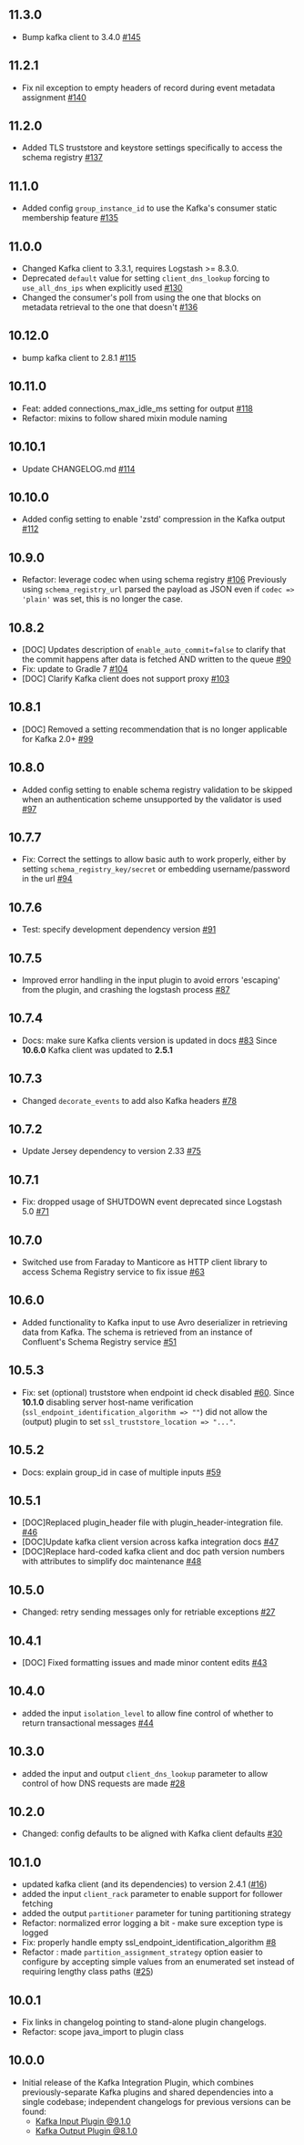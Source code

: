 ## 11.3.0
  - Bump kafka client to 3.4.0 [#145](https://github.com/logstash-plugins/logstash-integration-kafka/pull/145)

## 11.2.1
 - Fix nil exception to empty headers of record during event metadata assignment [#140](https://github.com/logstash-plugins/logstash-integration-kafka/pull/140)

## 11.2.0
 - Added TLS truststore and keystore settings specifically to access the schema registry [#137](https://github.com/logstash-plugins/logstash-integration-kafka/pull/137)

## 11.1.0
 - Added config `group_instance_id` to use the Kafka's consumer static membership feature [#135](https://github.com/logstash-plugins/logstash-integration-kafka/pull/135)

## 11.0.0
  - Changed Kafka client to 3.3.1, requires Logstash >= 8.3.0. 
  - Deprecated `default` value for setting `client_dns_lookup` forcing to `use_all_dns_ips` when explicitly used [#130](https://github.com/logstash-plugins/logstash-integration-kafka/pull/130)
  - Changed the consumer's poll from using the one that blocks on metadata retrieval to the one that doesn't [#136](https://github.com/logstash-plugins/logstash-integration-kafka/pull/133)

## 10.12.0
  - bump kafka client to 2.8.1 [#115](https://github.com/logstash-plugins/logstash-integration-kafka/pull/115)

## 10.11.0
  - Feat: added connections_max_idle_ms setting for output [#118](https://github.com/logstash-plugins/logstash-integration-kafka/pull/118)
  - Refactor: mixins to follow shared mixin module naming

## 10.10.1
  - Update CHANGELOG.md [#114](https://api.github.com/repos/logstash-plugins/logstash-integration-kafka/pulls/114)

## 10.10.0
  - Added config setting to enable 'zstd' compression in the Kafka output [#112](https://github.com/logstash-plugins/logstash-integration-kafka/pull/112)

## 10.9.0
  - Refactor: leverage codec when using schema registry [#106](https://github.com/logstash-plugins/logstash-integration-kafka/pull/106)
    Previously using `schema_registry_url` parsed the payload as JSON even if `codec => 'plain'` was set, this is no longer the case.  

## 10.8.2
  - [DOC] Updates description of `enable_auto_commit=false` to clarify that the commit happens after data is fetched AND written to the queue [#90](https://github.com/logstash-plugins/logstash-integration-kafka/pull/90)
  - Fix: update to Gradle 7 [#104](https://github.com/logstash-plugins/logstash-integration-kafka/pull/104)
  - [DOC] Clarify Kafka client does not support proxy [#103](https://github.com/logstash-plugins/logstash-integration-kafka/pull/103)

## 10.8.1
  - [DOC] Removed a setting recommendation that is no longer applicable for Kafka 2.0+ [#99](https://github.com/logstash-plugins/logstash-integration-kafka/pull/99)

## 10.8.0
  - Added config setting to enable schema registry validation to be skipped when an authentication scheme unsupported
    by the validator is used [#97](https://github.com/logstash-plugins/logstash-integration-kafka/pull/97)

## 10.7.7
  - Fix: Correct the settings to allow basic auth to work properly, either by setting `schema_registry_key/secret` or embedding username/password in the
    url [#94](https://github.com/logstash-plugins/logstash-integration-kafka/pull/94)

## 10.7.6
  - Test: specify development dependency version [#91](https://github.com/logstash-plugins/logstash-integration-kafka/pull/91)

## 10.7.5
  - Improved error handling in the input plugin to avoid errors 'escaping' from the plugin, and crashing the logstash
    process [#87](https://github.com/logstash-plugins/logstash-integration-kafka/pull/87)

## 10.7.4
  - Docs: make sure Kafka clients version is updated in docs [#83](https://github.com/logstash-plugins/logstash-integration-kafka/pull/83)
    Since **10.6.0** Kafka client was updated to **2.5.1**

## 10.7.3
  - Changed `decorate_events` to add also Kafka headers [#78](https://github.com/logstash-plugins/logstash-integration-kafka/pull/78)

## 10.7.2
  - Update Jersey dependency to version 2.33 [#75](https://github.com/logstash-plugins/logstash-integration-kafka/pull/75)

## 10.7.1
  - Fix: dropped usage of SHUTDOWN event deprecated since Logstash 5.0 [#71](https://github.com/logstash-plugins/logstash-integration-kafka/pull/71)
  
## 10.7.0
  - Switched use from Faraday to Manticore as HTTP client library to access Schema Registry service 
    to fix issue [#63](https://github.com/logstash-plugins/logstash-integration-kafka/pull/63) 

## 10.6.0
  - Added functionality to Kafka input to use Avro deserializer in retrieving data from Kafka. The schema is retrieved
    from an instance of Confluent's Schema Registry service [#51](https://github.com/logstash-plugins/logstash-integration-kafka/pull/51)
     
## 10.5.3
  - Fix: set (optional) truststore when endpoint id check disabled [#60](https://github.com/logstash-plugins/logstash-integration-kafka/pull/60).
    Since **10.1.0** disabling server host-name verification (`ssl_endpoint_identification_algorithm => ""`) did not allow 
    the (output) plugin to set `ssl_truststore_location => "..."`.

## 10.5.2
  - Docs: explain group_id in case of multiple inputs [#59](https://github.com/logstash-plugins/logstash-integration-kafka/pull/59)

## 10.5.1
  - [DOC]Replaced plugin_header file with plugin_header-integration file. [#46](https://github.com/logstash-plugins/logstash-integration-kafka/pull/46)
  - [DOC]Update kafka client version across kafka integration docs [#47](https://github.com/logstash-plugins/logstash-integration-kafka/pull/47)
  - [DOC]Replace hard-coded kafka client and doc path version numbers with attributes to simplify doc maintenance [#48](https://github.com/logstash-plugins/logstash-integration-kafka/pull/48)  

## 10.5.0
  - Changed: retry sending messages only for retriable exceptions [#27](https://github.com/logstash-plugins/logstash-integration-kafka/pull/29)

## 10.4.1
  - [DOC] Fixed formatting issues and made minor content edits [#43](https://github.com/logstash-plugins/logstash-integration-kafka/pull/43)

## 10.4.0
 - added the input `isolation_level` to allow fine control of whether to return transactional messages [#44](https://github.com/logstash-plugins/logstash-integration-kafka/pull/44)

## 10.3.0
  - added the input and output `client_dns_lookup` parameter to allow control of how DNS requests are made [#28](https://github.com/logstash-plugins/logstash-integration-kafka/pull/28)

## 10.2.0
  - Changed: config defaults to be aligned with Kafka client defaults [#30](https://github.com/logstash-plugins/logstash-integration-kafka/pull/30)

## 10.1.0
  - updated kafka client (and its dependencies) to version 2.4.1 ([#16](https://github.com/logstash-plugins/logstash-integration-kafka/pull/16))
  - added the input `client_rack` parameter to enable support for follower fetching
  - added the output `partitioner` parameter for tuning partitioning strategy
  - Refactor: normalized error logging a bit - make sure exception type is logged
  - Fix: properly handle empty ssl_endpoint_identification_algorithm [#8](https://github.com/logstash-plugins/logstash-integration-kafka/pull/8)
  - Refactor : made `partition_assignment_strategy` option easier to configure by accepting simple values from an enumerated set instead of requiring lengthy class paths ([#25](https://github.com/logstash-plugins/logstash-integration-kafka/pull/25))

## 10.0.1
  - Fix links in changelog pointing to stand-alone plugin changelogs.
  - Refactor: scope java_import to plugin class

## 10.0.0
  - Initial release of the Kafka Integration Plugin, which combines
    previously-separate Kafka plugins and shared dependencies into a single
    codebase; independent changelogs for previous versions can be found:
     - [Kafka Input Plugin @9.1.0](https://github.com/logstash-plugins/logstash-input-kafka/blob/v9.1.0/CHANGELOG.md)
     - [Kafka Output Plugin @8.1.0](https://github.com/logstash-plugins/logstash-output-kafka/blob/v8.1.0/CHANGELOG.md)
